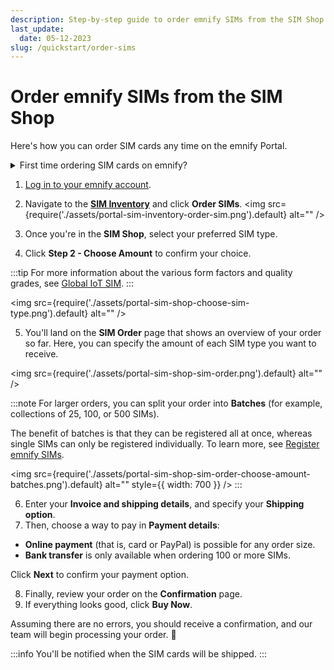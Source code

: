 ```yaml
---
description: Step-by-step guide to order emnify SIMs from the SIM Shop
last_update: 
  date: 05-12-2023
slug: /quickstart/order-sims
---
```


# Order emnify SIMs from the SIM Shop

<!-- markdownlint-disable MD029 -->

Here's how you can order SIM cards any time on the emnify Portal.

<details className="custom-details-troubleshooting">
  <summary>First time ordering SIM cards on emnify?</summary>
    <p>If you're new to emnify and interested in testing our services free of charge, see <a href="https://docs.emnify.com/quickstart#order-free-trial-sims">Order free trial SIMs</a>.</p>
</details>

1. [Log in to your emnify account](https://portal.emnify.com/sign).
2. Navigate to the [**SIM Inventory**](https://portal.emnify.com/sim-inventory) and click **Order SIMs**.
<img
  src={require('./assets/portal-sim-inventory-order-sim.png').default}
  alt=""
/>

3. Once you're in the **SIM Shop**, select your preferred SIM type.
4. Click **Step 2 - Choose Amount** to confirm your choice.

:::tip
For more information about the various form factors and quality grades, see [Global IoT SIM](/services/global-iot-sim).
:::

<img
  src={require('./assets/portal-sim-shop-choose-sim-type.png').default}
  alt=""
/>

5. You'll land on the **SIM Order** page that shows an overview of your order so far.
Here, you can specify the amount of each SIM type you want to receive.

<img
  src={require('./assets/portal-sim-shop-sim-order.png').default}
  alt=""
/>

:::note
For larger orders, you can split your order into **Batches** (for example, collections of 25, 100, or 500 SIMs).

The benefit of batches is that they can be registered all at once, whereas single SIMs can only be registered individually.
To learn more, see [Register emnify SIMs](/quickstart/register-sims).

<img
  src={require('./assets/portal-sim-shop-sim-order-choose-amount-batches.png').default}
  alt=""
    style={{ width: 700 }}
/>
:::

6. Enter your **Invoice and shipping details**, and specify your **Shipping option**.
7. Then, choose a way to pay in **Payment details**:

- **Online payment** (that is, card or PayPal) is possible for any order size.
- **Bank transfer** is only available when ordering 100 or more SIMs.

Click **Next** to confirm your payment option.

8. Finally, review your order on the **Confirmation** page.
9. If everything looks good, click **Buy Now**.

Assuming there are no errors, you should receive a confirmation, and our team will begin processing your order. 🎉

:::info
You'll be notified when the SIM cards will be shipped.
:::
